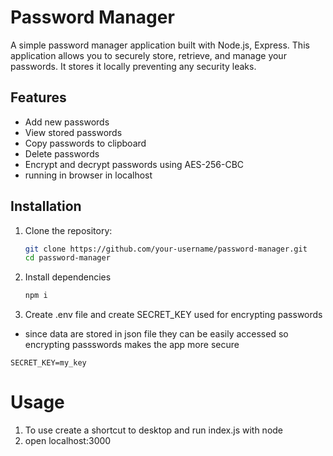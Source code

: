 # Password Manager

A simple password manager application built with Node.js, Express. This application allows you to securely store, retrieve, and manage your passwords. It stores it locally preventing any security leaks.

## Features

- Add new passwords
- View stored passwords
- Copy passwords to clipboard
- Delete passwords
- Encrypt and decrypt passwords using AES-256-CBC
- running in browser in localhost

## Installation

1. Clone the repository:

   ```sh
   git clone https://github.com/your-username/password-manager.git
   cd password-manager
   ```

2. Install dependencies

   ```sh
   npm i
   ```

3. Create .env file and create SECRET_KEY used for encrypting passwords

- since data are stored in json file they can be easily accessed so encrypting passswords makes the app more secure

```
SECRET_KEY=my_key
```

# Usage

1. To use create a shortcut to desktop and run index.js with node
2. open localhost:3000
